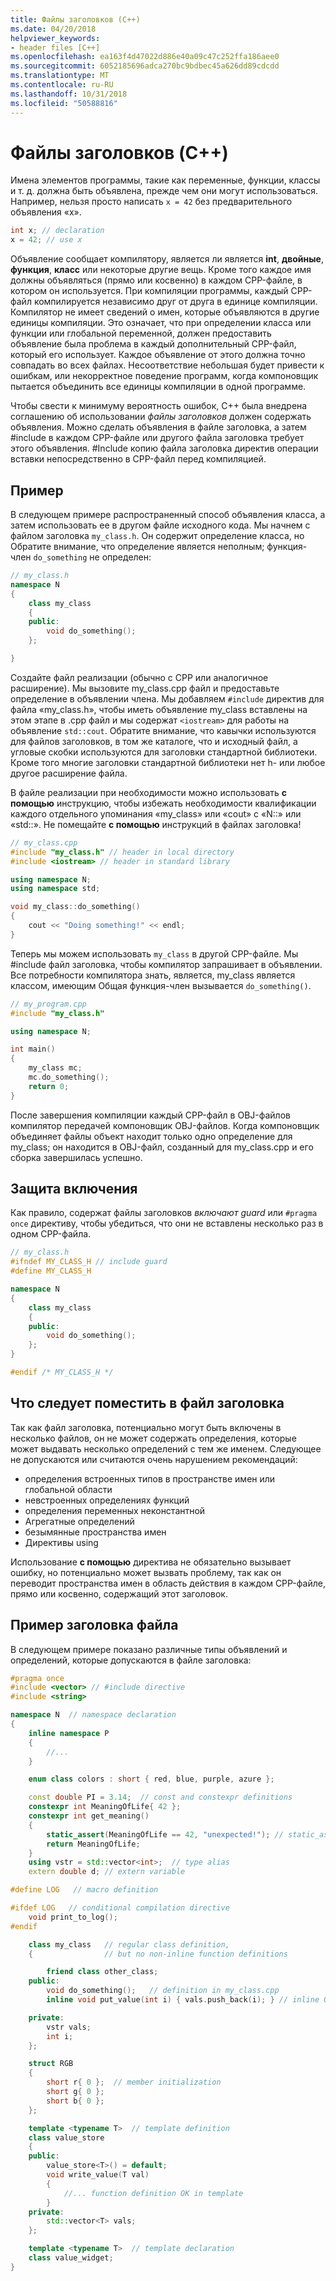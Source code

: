 ```yaml
---
title: Файлы заголовков (C++)
ms.date: 04/20/2018
helpviewer_keywords:
- header files [C++]
ms.openlocfilehash: ea163f4d47022d886e40a09c47c252ffa186aee0
ms.sourcegitcommit: 6052185696adca270bc9bdbec45a626dd89cdcdd
ms.translationtype: MT
ms.contentlocale: ru-RU
ms.lasthandoff: 10/31/2018
ms.locfileid: "50588816"
---
```

# <a name="header-files-c"></a>Файлы заголовков (C++)

Имена элементов программы, такие как переменные, функции, классы и т. д. должна быть объявлена, прежде чем они могут использоваться. Например, нельзя просто написать `x = 42` без предварительного объявления «x».

```cpp
int x; // declaration
x = 42; // use x
```

Объявление сообщает компилятору, является ли является **int**, **двойные**, **функция**, **класс** или некоторые другие вещь.  Кроме того каждое имя должны объявляться (прямо или косвенно) в каждом CPP-файле, в котором он используется. При компиляции программы, каждый CPP-файл компилируется независимо друг от друга в единице компиляции. Компилятор не имеет сведений о имен, которые объявляются в другие единицы компиляции. Это означает, что при определении класса или функции или глобальной переменной, должен предоставить объявление была проблема в каждый дополнительный CPP-файл, который его использует. Каждое объявление от этого должна точно совпадать во всех файлах. Несоответствие небольшая будет привести к ошибкам, или некорректное поведение программ, когда компоновщик пытается объединить все единицы компиляции в одной программе.

Чтобы свести к минимуму вероятность ошибок, C++ была внедрена соглашению об использовании *файлы заголовков* должен содержать объявления. Можно сделать объявления в файле заголовка, а затем #include в каждом CPP-файле или другого файла заголовка требует этого объявления. #Include копию файла заголовка директив операции вставки непосредственно в CPP-файл перед компиляцией.

## <a name="example"></a>Пример

В следующем примере распространенный способ объявления класса, а затем использовать ее в другом файле исходного кода. Мы начнем с файлом заголовка `my_class.h`. Он содержит определение класса, но Обратите внимание, что определение является неполным; функция-член `do_something` не определен:

```cpp
// my_class.h
namespace N
{
    class my_class
    {
    public:
        void do_something();
    };

}
```

Создайте файл реализации (обычно с CPP или аналогичное расширение). Мы вызовите my_class.cpp файл и предоставьте определение в объявлении члена. Мы добавляем `#include` директив для файла «my_class.h», чтобы иметь объявление my_class вставлены на этом этапе в .cpp файл и мы содержат `<iostream>` для работы на объявление `std::cout`. Обратите внимание, что кавычки используются для файлов заголовков, в том же каталоге, что и исходный файл, а угловые скобки используются для заголовки стандартной библиотеки. Кроме того многие заголовки стандартной библиотеки нет h- или любое другое расширение файла.

В файле реализации при необходимости можно использовать **с помощью** инструкцию, чтобы избежать необходимости квалификации каждого отдельного упоминания «my_class» или «cout» с «N::» или «std::».  Не помещайте **с помощью** инструкций в файлах заголовка!

```cpp
// my_class.cpp
#include "my_class.h" // header in local directory
#include <iostream> // header in standard library

using namespace N;
using namespace std;

void my_class::do_something()
{
    cout << "Doing something!" << endl;
}
```

Теперь мы можем использовать `my_class` в другой CPP-файле. Мы #include файл заголовка, чтобы компилятор запрашивает в объявлении. Все потребности компилятора знать, является, my_class является классом, имеющим Общая функция-член вызывается `do_something()`.

```cpp
// my_program.cpp
#include "my_class.h"

using namespace N;

int main()
{
    my_class mc;
    mc.do_something();
    return 0;
}
```

После завершения компиляции каждый CPP-файл в OBJ-файлов компилятор передачей компоновщик OBJ-файлов. Когда компоновщик объединяет файлы объект находит только одно определение для my_class; он находится в OBJ-файл, созданный для my_class.cpp и его сборка завершилась успешно.

## <a name="include-guards"></a>Защита включения

Как правило, содержат файлы заголовков *включают guard* или `#pragma once` директиву, чтобы убедиться, что они не вставлены несколько раз в одном CPP-файла.

```cpp
// my_class.h
#ifndef MY_CLASS_H // include guard
#define MY_CLASS_H

namespace N
{
    class my_class
    {
    public:
        void do_something();
    };
}

#endif /* MY_CLASS_H */
```

## <a name="what-to-put-in-a-header-file"></a>Что следует поместить в файл заголовка

Так как файл заголовка, потенциально могут быть включены в несколько файлов, он не может содержать определения, которые может выдавать несколько определений с тем же именем. Следующее не допускаются или считаются очень нарушением рекомендаций:

- определения встроенных типов в пространстве имен или глобальной области
- невстроенных определениях функций
- определения переменных неконстантной
- Агрегатные определений
- безымянные пространства имен
- Директивы using

Использование **с помощью** директива не обязательно вызывает ошибку, но потенциально может вызвать проблему, так как он переводит пространства имен в область действия в каждом CPP-файле, прямо или косвенно, содержащий этот заголовок.

## <a name="sample-header-file"></a>Пример заголовка файла

В следующем примере показано различные типы объявлений и определений, которые допускаются в файле заголовка:

```cpp
#pragma once
#include <vector> // #include directive
#include <string>

namespace N  // namespace declaration
{
    inline namespace P
    {
        //...
    }

    enum class colors : short { red, blue, purple, azure };

    const double PI = 3.14;  // const and constexpr definitions
    constexpr int MeaningOfLife{ 42 };
    constexpr int get_meaning()
    {
        static_assert(MeaningOfLife == 42, "unexpected!"); // static_assert
        return MeaningOfLife;
    }
    using vstr = std::vector<int>;  // type alias
    extern double d; // extern variable

#define LOG   // macro definition

#ifdef LOG   // conditional compilation directive
    void print_to_log();
#endif

    class my_class   // regular class definition,
    {                // but no non-inline function definitions

        friend class other_class;
    public:
        void do_something();   // definition in my_class.cpp
        inline void put_value(int i) { vals.push_back(i); } // inline OK

    private:
        vstr vals;
        int i;
    };

    struct RGB
    {
        short r{ 0 };  // member initialization
        short g{ 0 };
        short b{ 0 };
    };

    template <typename T>  // template definition
    class value_store
    {
    public:
        value_store<T>() = default;
        void write_value(T val)
        {
            //... function definition OK in template
        }
    private:
        std::vector<T> vals;
    };

    template <typename T>  // template declaration
    class value_widget;
}
```